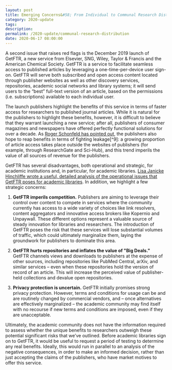 ```yaml
---
layout: post
title: Emerging Concerns&#58; From Individual to Communal Research Distribution
category: 2020-update
tags:
description:
permalink: /2020-update/communal-research-distribution
date: 2020-06-17 08:00:00
---
```


A second issue that raises red flags is the December 2019 launch of GetFTR, a new service from Elsevier, SNG, Wiley, Taylor & Francis and the American Chemical Society. GetFTR is a service to facilitate seamless access to published articles by leveraging a one-time-per-device user sign-on. GetFTR will serve both subscribed and open access content located through publisher websites as well as other discovery services, repositories, academic social networks and library systems; it will send users to the “best” full-text version of an article, based on the permissions (i.e. subscriptions) available to each individual user.

The launch publishers highlight the benefits of this service in terms of faster access for researchers to published journal articles. While it is natural for the publishers to highlight these benefits, however, it is difficult to believe that they warrant launching a new service; after all, publishers of consumer magazines and newspapers have offered perfectly functional solutions for over a decade. As [Roger Schonfeld has pointed out](https://scholarlykitchen.sspnet.org/2019/12/03/publishers-announce-plug-leakage/), the publishers also hope to reap benefits in terms of fighting leakage[^9]: a growing proportion of article access takes place outside the websites of publishers (for example, through ResearchGate and Sci-Hub), and this trend imperils the value of all sources of revenue for the publishers.

GetFTR has several disadvantages, both operational and strategic, for academic institutions and, in particular, for academic libraries. [Lisa Janicke Hinchliffe wrote a useful, detailed analysis of the operational issues that GetFTR poses for academic libraries](https://scholarlykitchen.sspnet.org/2019/12/10/why-are-librarians-concerned-about-getftr/). In addition, we highlight a few strategic concerns:

1. **GetFTR imperils competition.** Publishers are aiming to leverage their control over content to compete in services where the community currently has access to a wide variety of choices like link resolvers, content aggregators and innovative access brokers like Kopernio and Unpaywall. These different options represent a valuable source of steady innovation for libraries and researchers. The introduction of GetFTR poses the risk that these services will lose substantial volumes of traffic, which could ultimately marginalize them, laying the groundwork for publishers to dominate this area.

2. **GetFTR hurts repositories and inflates the value of "Big Deals."** GetFTR channels views and downloads to publishers at the expense of other sources, including repositories like PubMed Central, arXiv, and similar services – even when these repositories hold the version of record of an article. This will increase the perceived value of publisher-held collections and devalue open repositories.

3. **Privacy protection is uncertain.** GetFTR initially promises strong privacy protection. However, terms and conditions for usage can be and are routinely changed by commercial vendors, and – once alternatives are effectively marginalized – the academic community may find itself with no recourse if new terms and conditions are imposed, even if they are unacceptable.

Ultimately, the academic community does not have the information required to assess whether the unique benefits to researchers outweigh these potential significant risks that we’ve outlined. Before academic libraries sign on to GetFTR, it would be useful to request a period of testing to determine any real benefits. Ideally, this would run in parallel to an analysis of the negative consequences, in order to make an informed decision, rather than just accepting the claims of the publishers, who have market motives to offer this service.
